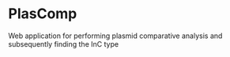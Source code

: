 # PlasComp
Web application for performing plasmid comparative analysis and subsequently finding the InC type
